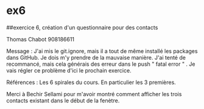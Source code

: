 ex6
===

##exercice 6, création d'un questionnaire pour des contacts


Thomas Chabot
908186611


Message : J'ai mis le git.ignore, mais il a tout de même installé 
les packages dans GitHub. Je dois m'y prendre de la mauvaise manière. J'ai tenté de recommancé,
mais cela générais des erreur dans le push " fatal error " . Je vais régler ce problème d'ici le 
prochain exercice.

Références : Les 6 spirales du cours. En particulier les 3 premières.

Merci à Bechir Sellami pour m'avoir montré comment afficher les trois contacts existant dans le début
de la fenètre. 

